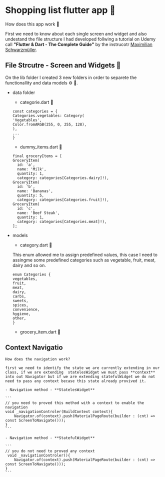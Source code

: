 # Shopping list flutter app 🛒

How does this app work 🧠

First we need to know about each single screen and widget and also undestand the file structure I had developed follwing a tutorial on Udemy call  **"Flutter & Dart - The Complete Guide"** by the instrucotr   [Maximilian Schwarzmüller](https://www.udemy.com/user/maximilian-schwarzmuller/).



## File Strcutre - Screen and Widgets 📑 

On the lib folder I created 3 new folders in order to separete the functionallity and data models ⚙️ 🧠. 


- data folder
    - categorie.dart 🎯
    ```
    const categories = {
    Categories.vegetables: Category(
    'Vegetables',
    Color.fromARGB(255, 0, 255, 128),
    ),
    ...
    }
    ```
    - dummy_items.dart 🎯
    ```
    final groceryItems = [
  GroceryItem(
      id: 'a',
      name: 'Milk',
      quantity: 1,
      category: categories[Categories.dairy]!),
  GroceryItem(
      id: 'b',
      name: 'Bananas',
      quantity: 5,
      category: categories[Categories.fruit]!),
  GroceryItem(
      id: 'c',
      name: 'Beef Steak',
      quantity: 1,
      category: categories[Categories.meat]!),
    ];
    ```
- models 
    - category.dart 🎯

    This enum allowed me to assign predefined values, this case I need to assingme some predefined categories such as vegetable, fruit, meat, dairy and so on.

    ```
    enum Categories {
    vegetables,
    fruit,
    meat,
    dairy,
    carbs,
    sweets,
    spices,
    convenience,
    hygiene,
    other,
    }   
    ```

    - grocery_item.dart 🎯


## Context Navigatio 

    How does the navigation work?

    first we need to identify the state we are currently extending in our class, if we are extending  statelesWidget we must pass **context** into out Navigator but if we are extending statefulWidget we do not need to pass any context becase this state already provived it. 

    - Navigation method - **StatelesWidget**

    ```
    // you need to proved this method with a context to enable the navigation
    void _navigationControler(BuildContext context){
        Navigator.of(context).push(MaterialPageRoute(builder : (cnt) => const ScreenToNavigate()));
    }
    ```

    - Navigation method - **StatefulWidget**

    ```
    // you do not need to proved any context 
     void _navigationControler(){
        Navigator.of(context).push(MaterialPageRoute(builder : (cnt) => const ScreenToNavigate()));
    }
    ```